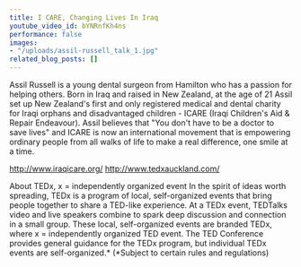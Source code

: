 ```yaml
---
title: I CARE, Changing Lives In Iraq
youtube_video_id: bYNRnfKh4ns
performance: false
images:
- "/uploads/assil-russell_talk_1.jpg"
related_blog_posts: []
---
```


Assil Russell is a young dental surgeon from Hamilton who has a passion for helping others. Born in Iraq and raised in New Zealand, at the age of 21 Assil set up New Zealand's first and only registered medical and dental charity for Iraqi orphans and disadvantaged children - ICARE (Iraqi Children's Aid & Repair Endeavour). Assil believes that "You don't have to be a doctor to save lives" and ICARE is now an international movement that is empowering ordinary people from all walks of life to make a real difference, one smile at a time.

http://www.iraqicare.org/
http://www.tedxauckland.com/

About TEDx, x = independently organized event
In the spirit of ideas worth spreading, TEDx is a program of local, self-organized events that bring people together to share a TED-like experience. At a TEDx event, TEDTalks video and live speakers combine to spark deep discussion and connection in a small group. These local, self-organized events are branded TEDx, where x = independently organized TED event. The TED Conference provides general guidance for the TEDx program, but individual TEDx events are self-organized.* (*Subject to certain rules and regulations)
